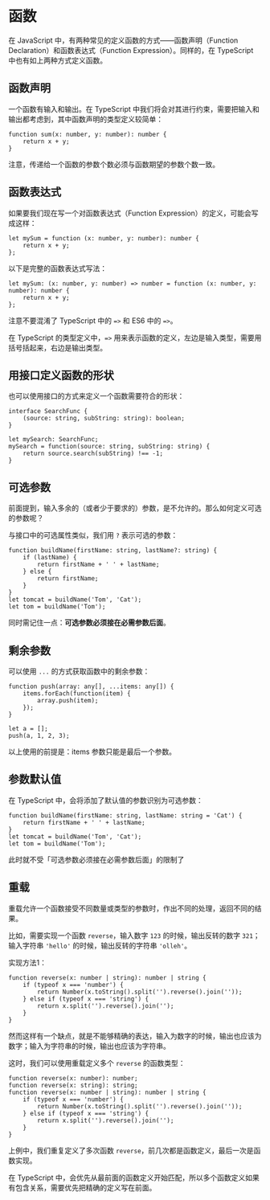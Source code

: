 # 函数

在 JavaScript 中，有两种常见的定义函数的方式——函数声明（Function Declaration）和函数表达式（Function Expression）。同样的，在 TypeScript 中也有如上两种方式定义函数。

## 函数声明

一个函数有输入和输出。在 TypeScript 中我们将会对其进行约束，需要把输入和输出都考虑到，其中函数声明的类型定义较简单：

```tsx
function sum(x: number, y: number): number {
    return x + y;
}
```

注意，传递给一个函数的参数个数必须与函数期望的参数个数一致。

## 函数表达式

如果要我们现在写一个对函数表达式（Function Expression）的定义，可能会写成这样：

```tsx
let mySum = function (x: number, y: number): number {
    return x + y;
};
```

以下是完整的函数表达式写法：

```tsx
let mySum: (x: number, y: number) => number = function (x: number, y: number): number {
    return x + y;
};
```

注意不要混淆了 TypeScript 中的 `=>` 和 ES6 中的 `=>`。

在 TypeScript 的类型定义中，`=>` 用来表示函数的定义，左边是输入类型，需要用括号括起来，右边是输出类型。

## 用接口定义函数的形状

也可以使用接口的方式来定义一个函数需要符合的形状：

```tsx
interface SearchFunc {
    (source: string, subString: string): boolean;
}

let mySearch: SearchFunc;
mySearch = function(source: string, subString: string) {
    return source.search(subString) !== -1;
}
```

## 可选参数

前面提到，输入多余的（或者少于要求的）参数，是不允许的。那么如何定义可选的参数呢？

与接口中的可选属性类似，我们用 `?` 表示可选的参数：

```tsx
function buildName(firstName: string, lastName?: string) {
    if (lastName) {
        return firstName + ' ' + lastName;
    } else {
        return firstName;
    }
}
let tomcat = buildName('Tom', 'Cat');
let tom = buildName('Tom');
```

同时需记住一点：**可选参数必须接在必需参数后面**。

## 剩余参数

可以使用 `...` 的方式获取函数中的剩余参数：

```tsx
function push(array: any[], ...items: any[]) {
    items.forEach(function(item) {
        array.push(item);
    });
}

let a = [];
push(a, 1, 2, 3);
```

以上使用的前提是：items 参数只能是最后一个参数。

## 参数默认值

在 TypeScript 中，会将添加了默认值的参数识别为可选参数：

```tsx
function buildName(firstName: string, lastName: string = 'Cat') {
    return firstName + ' ' + lastName;
}
let tomcat = buildName('Tom', 'Cat');
let tom = buildName('Tom');
```

此时就不受「可选参数必须接在必需参数后面」的限制了

## 重载

重载允许一个函数接受不同数量或类型的参数时，作出不同的处理，返回不同的结果。

比如，需要实现一个函数 `reverse`，输入数字 `123` 的时候，输出反转的数字 `321`；输入字符串 `'hello'` 的时候，输出反转的字符串 `'olleh'`。

实现方法1：

```tsx
function reverse(x: number | string): number | string {
    if (typeof x === 'number') {
        return Number(x.toString().split('').reverse().join(''));
    } else if (typeof x === 'string') {
        return x.split('').reverse().join('');
    }
}
```

然而这样有一个缺点，就是不能够精确的表达，输入为数字的时候，输出也应该为数字；输入为字符串的时候，输出也应该为字符串。

这时，我们可以使用重载定义多个 `reverse` 的函数类型：

```tsx
function reverse(x: number): number;
function reverse(x: string): string;
function reverse(x: number | string): number | string {
    if (typeof x === 'number') {
        return Number(x.toString().split('').reverse().join(''));
    } else if (typeof x === 'string') {
        return x.split('').reverse().join('');
    }
}
```

上例中，我们重复定义了多次函数 `reverse`，前几次都是函数定义，最后一次是函数实现。

在 TypeScript 中，会优先从最前面的函数定义开始匹配，所以多个函数定义如果有包含关系，需要优先把精确的定义写在前面。
